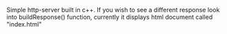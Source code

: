 Simple http-server built in c++.
If you wish to see a different response look into buildResponse() function, currently it displays html document called "index.html"

